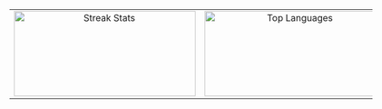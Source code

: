 <table align="center" style="border-collapse: collapse; width: 640px;">
  <tr>
    <td style="vertical-align: top; text-align: center;">
      <img 
        src="https://github-readme-streak-stats.herokuapp.com/?user=666mxvbee&theme=blue-green&hide_border=false" 
        alt="Streak Stats" 
        style="display: block; margin: auto; width:320px; height:150px; object-fit: contain;">
    </td>
    <td style="vertical-align: top; text-align: center;">
      <img 
        src="https://github-readme-stats.vercel.app/api/top-langs/?username=666mxvbee&theme=blue-green&hide_border=false&include_all_commits=false&count_private=false&layout=compact" 
        alt="Top Languages" 
        style="display: block; margin: auto; width:320px; height:150px; object-fit: contain;">
    </td>
  </tr>
</table>
